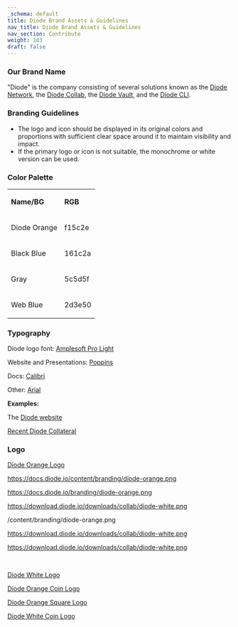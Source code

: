 ```yaml
---
_schema: default
title: Diode Brand Assets & Guidelines
nav_title: Diode Brand Assets & Guidelines
nav_section: Contribute
weight: 103
draft: false
---
```

### **Our Brand Name**

"Diode" is the company consisting of several solutions known as the [Diode Network](https://diode.io/solutions/network/), the [Diode Collab](https://diode.io/solutions/app/), the [Diode Vault](https://diode.io/solutions/vault/), and the [Diode CLI](https://diode.io/solutions/cli/).

### **Branding Guidelines**

* The logo and icon should be displayed in its original colors and proportions with sufficient clear space around it to maintain visibility and impact.
* If the primary logo or icon is not suitable, the monochrome or white version can be used.

### **Color Palette**

<table><tbody><tr><td><p><strong>Name/BG</strong></p></td><td><p><strong>RGB</strong></p></td></tr><tr><td><p>Diode Orange</p></td><td><p>f15c2e</p></td></tr><tr><td><p>Black Blue</p></td><td><p>161c2a</p></td></tr><tr><td><p>Gray</p></td><td><p>5c5d5f</p></td></tr><tr><td><p>Web Blue</p></td><td><p>2d3e50</p></td></tr></tbody></table>

### **Typography**

Diode logo font: <a href="https://www.fontspring.com/fonts/soneri/amplesoft-pro" target="_blank" rel="noopener">Amplesoft Pro Light</a>

Website and Presentations: <a href="https://fonts.google.com/specimen/Poppins" target="_blank" rel="noopener">Poppins</a>

Docs: <a href="https://en.wikipedia.org/wiki/Calibri" target="_blank" rel="noopener">Calibri</a>

Other: <a href="https://en.wikipedia.org/wiki/Arial" target="_blank" rel="noopener">Arial</a>

**Examples:**

The <a href="https://diode.io/" target="_blank" rel="noopener">Diode website</a>

[Recent Diode Collateral](https://docs.diode.io/recent-diode-collateral/)

### **Logo**

[Diode Orange Logo](/content/branding/diode-orange.png)

https://docs.diode.io/content/branding/diode-orange.png

https://docs.diode.io/branding/diode-orange.png

https://download.diode.io/downloads/collab/diode-white.png

/content/branding/diode-orange.png

https://download.diode.io/downloads/collab/diode-white.png

https://download.diode.io/downloads/collab/diode-white.png

&nbsp;

[Diode White Logo](https://download.diode.io/downloads/collab/diode-white.png)

[Diode Orange Coin Logo](https://download.diode.io/downloads/collab/diode-coin-512x512%20.png)

[Diode Orange Square Logo](https://download.diode.io/downloads/collab/diode-icon-square.png)

[Diode White Coin Logo](https://download.diode.io/downloads/collab/diode-coin-whitebg.png)

&nbsp;

&nbsp;